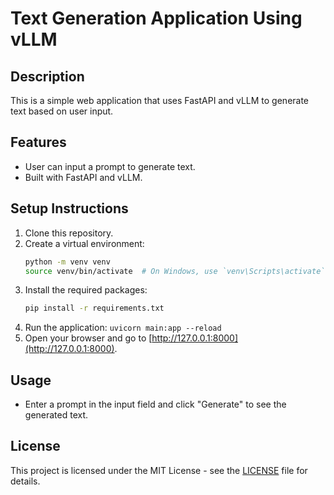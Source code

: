 # Text Generation Application Using vLLM

## Description
This is a simple web application that uses FastAPI and vLLM to generate text based on user input.

## Features
- User can input a prompt to generate text.
- Built with FastAPI and vLLM.

## Setup Instructions
1. Clone this repository.
2. Create a virtual environment:
   ```bash
   python -m venv venv
   source venv/bin/activate  # On Windows, use `venv\Scripts\activate`
   ```
3. Install the required packages:
   ```bash
   pip install -r requirements.txt
   ```
4. Run the application: `uvicorn main:app --reload`
5. Open your browser and go to [http://127.0.0.1:8000](http://127.0.0.1:8000).

## Usage 
- Enter a prompt in the input field and click "Generate" to see the generated text.


## License
This project is licensed under the MIT License - see the [LICENSE](LICENSE) file for details.